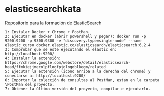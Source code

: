 # elasticsearchkata
Repositorio para la formación de ElasticSearch

	1: Instalar Docker + Chrome + PostMan.		
	2: Ejecutar en docker (abrir powershell y pegar): docker run -p 9200:9200 -p 9300:9300 -e "discovery.type=single-node" --name elastic_curso docker.elastic.co/elasticsearch/elasticsearch:6.2.4
	3: Comprobar que se este ejecutando el elastic en: http://localhost:9200/
	4: Instalar la extensión: https://chrome.google.com/webstore/detail/elasticsearch-head/ffmkiejjmecolpfloofpjologoblkegm/related
	5: Ejecutar la extensión (icono arriba a la derecha del chrome) y conectarse a: http://localhost:9200/
	6: Importar la colección de consultas al PostMan, estan en la carpeta \PostMan del proyecto.
	7: Obtener la última versión del proyecto, compilar e ejecutarlo.
